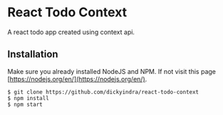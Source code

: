 # React Todo Context

A react todo app created using context api.

## Installation

Make sure you already installed NodeJS and NPM. If not visit this page [https://nodejs.org/en/](https://nodejs.org/en/).

```
$ git clone https://github.com/dickyindra/react-todo-context
$ npm install
$ npm start
```
